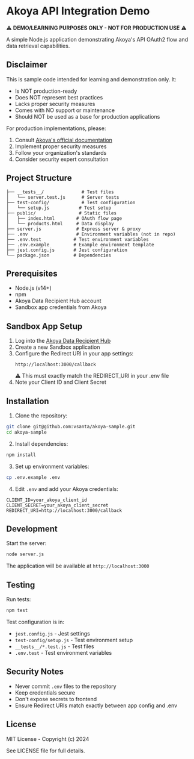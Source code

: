 # Akoya API Integration Demo

⚠️ **DEMO/LEARNING PURPOSES ONLY - NOT FOR PRODUCTION USE** ⚠️

A simple Node.js application demonstrating Akoya's API OAuth2 flow and data retrieval capabilities.

## Disclaimer

This is sample code intended for learning and demonstration only. It:
- Is NOT production-ready
- Does NOT represent best practices
- Lacks proper security measures
- Comes with NO support or maintenance
- Should NOT be used as a base for production applications

For production implementations, please:
1. Consult [Akoya's official documentation](https://docs.akoya.com)
2. Implement proper security measures
3. Follow your organization's standards
4. Consider security expert consultation

## Project Structure
```
├── __tests__/              # Test files
│   └── server.test.js      # Server tests
├── test-config/            # Test configuration
│   └── setup.js           # Test setup
├── public/                # Static files
│   ├── index.html        # OAuth flow page
│   └── products.html     # Data display
├── server.js             # Express server & proxy
├── .env                  # Environment variables (not in repo)
├── .env.test            # Test environment variables
├── .env.example         # Example environment template
├── jest.config.js       # Jest configuration
└── package.json         # Dependencies
```

## Prerequisites
- Node.js (v14+)
- npm
- Akoya Data Recipient Hub account
- Sandbox app credentials from Akoya

## Sandbox App Setup
1. Log into the [Akoya Data Recipient Hub](https://recipient.ddp.akoya.com)
2. Create a new Sandbox application
3. Configure the Redirect URI in your app settings:
   ```
   http://localhost:3000/callback
   ```
   ⚠️ This must exactly match the REDIRECT_URI in your .env file
4. Note your Client ID and Client Secret

## Installation

1. Clone the repository:
```bash
git clone git@github.com:vsanta/akoya-sample.git
cd akoya-sample
```

2. Install dependencies:
```bash
npm install
```

3. Set up environment variables:
```bash
cp .env.example .env
```

4. Edit `.env` and add your Akoya credentials:
```
CLIENT_ID=your_akoya_client_id
CLIENT_SECRET=your_akoya_client_secret
REDIRECT_URI=http://localhost:3000/callback
```

## Development

Start the server:
```bash
node server.js
```

The application will be available at `http://localhost:3000`

## Testing

Run tests:
```bash
npm test
```

Test configuration is in:
- `jest.config.js` - Jest settings
- `test-config/setup.js` - Test environment setup
- `__tests__/*.test.js` - Test files
- `.env.test` - Test environment variables

## Security Notes
- Never commit `.env` files to the repository
- Keep credentials secure
- Don't expose secrets to frontend
- Ensure Redirect URIs match exactly between app config and .env

## License

MIT License - Copyright (c) 2024

See LICENSE file for full details.